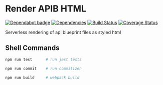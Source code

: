 # Render APIB HTML

[![Dependabot badge](https://badgen.net/dependabot/iamogbz/render-apib-html/?icon=dependabot)](https://app.dependabot.com)
[![Dependencies](https://david-dm.org/iamogbz/render-apib-html.svg)](https://github.com/iamogbz/render-apib-html)
[![Build Status](https://github.com/iamogbz/render-apib-html/workflows/Node%20CI/badge.svg)](https://github.com/iamogbz/render-apib-html/actions)
[![Coverage Status](https://coveralls.io/repos/github/iamogbz/render-apib-html/badge.svg?branch=master)](https://coveralls.io/github/iamogbz/render-apib-html?branch=master)

Serverless rendering of api blueprint files as styled html

## Shell Commands

```sh
npm run test      # run jest tests
```

```sh
npm run commit    # run commitizen
```

```sh
npm run build     # webpack build
```

